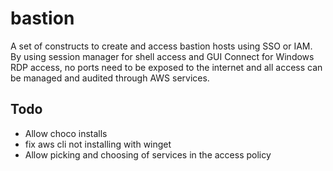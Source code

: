 # bastion

A set of constructs to create and access bastion hosts using SSO or IAM. By using session manager for shell access and GUI Connect for Windows RDP access, no ports need to be exposed to the internet and all access can be managed and audited through AWS services.

## Todo

- Allow choco installs
- fix aws cli not installing with winget
- Allow picking and choosing of services in the access policy

